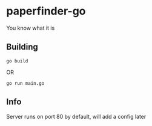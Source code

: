 # paperfinder-go

You know what it is

## Building

`go build`

OR

`go run main.go`

## Info

Server runs on port 80 by default, will add a config later